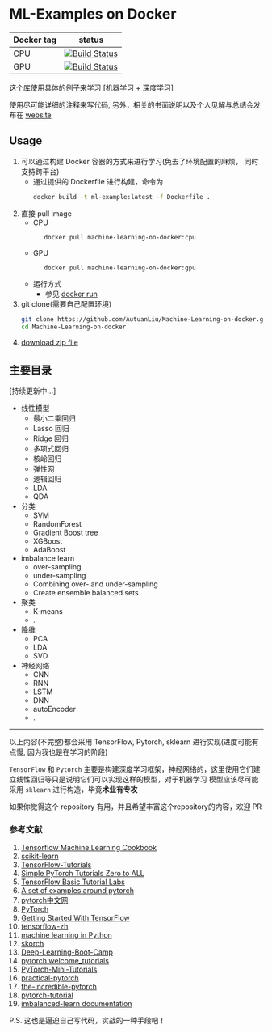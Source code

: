 # ML-Examples on Docker

Docker tag | status
--- | ---
CPU | [![Build Status][1]][2]
GPU | [![Build Status][1]][2]

这个库使用具体的例子来学习 [机器学习 + 深度学习]

使用尽可能详细的注释来写代码, 另外，相关的书面说明以及个人见解与总结会发布在 [website][3]

## Usage
1. 可以通过构建 Docker 容器的方式来进行学习(免去了环境配置的麻烦， 同时支持跨平台)
    * 通过提供的 Dockerfile 进行构建，命令为
        ```bash
        docker build -t ml-example:latest -f Dockerfile .
        ```
2. 直接 pull image
    * CPU
        ```bash
           docker pull machine-learning-on-docker:cpu
         ```
    * GPU
        ```bash
           docker pull machine-learning-on-docker:gpu
        ```
    * 运行方式
        * 参见 [docker run][4]
3. git clone(需要自己配置环境)
    ```bash
    git clone https://github.com/AutuanLiu/Machine-Learning-on-docker.git
    cd Machine-Learning-on-docker
    ```
4. [download zip file][5]  
 
## 主要目录
[持续更新中...]
* 线性模型
    * 最小二乘回归
    * Lasso 回归
    * Ridge 回归
    * 多项式回归
    * 核岭回归
    * 弹性网
    * 逻辑回归
    * LDA
    * QDA
* 分类
    * SVM
    * RandomForest
    * Gradient Boost tree
    * XGBoost
    * AdaBoost
* imbalance learn
    * over-sampling
    * under-sampling
    * Combining over- and under-sampling
    * Create ensemble balanced sets
* 聚类
    * K-means
    * .
* 降维
    * PCA
    * LDA
    * SVD
* 神经网络
    * CNN
    * RNN
    * LSTM
    * DNN
    * autoEncoder
    * .

------
以上内容(不完整)都会采用 TensorFlow, Pytorch, sklearn 进行实现(进度可能有点慢, 因为我也是在学习的阶段)

`TensorFlow` 和 `Pytorch` 主要是构建深度学习框架，神经网络的，这里使用它们建立线性回归等只是说明它们可以实现这样的模型，对于机器学习
模型应该尽可能采用 `sklearn` 进行构造，毕竟**术业有专攻**

如果你觉得这个 repository 有用，并且希望丰富这个repository的内容，欢迎 PR

### 参考文献
1. [Tensorflow Machine Learning Cookbook](https://github.com/nfmcclure/tensorflow_cookbook)
2. [scikit-learn](http://sklearn.apachecn.org/cn/0.19.0/documentation.html)
3. [TensorFlow-Tutorials](https://github.com/golbin/TensorFlow-Tutorials)
4. [Simple PyTorch Tutorials Zero to ALL](https://github.com/hunkim/PyTorchZeroToAll)
5. [TensorFlow Basic Tutorial Labs](https://github.com/hunkim/DeepLearningZeroToAll)
6. [A set of examples around pytorch](https://github.com/pytorch/examples)
7. [pytorch中文网](https://ptorch.com/news/17.html)
8. [PyTorch](http://pytorch.org/)
9. [Getting Started With TensorFlow](https://www.tensorflow.org/get_started/get_started)
10. [tensorflow-zh](https://github.com/jikexueyuanwiki/tensorflow-zh)
11. [machine learning in Python](https://github.com/scikit-learn/scikit-learn)
12. [skorch](https://github.com/dnouri/skorch)
13. [Deep-Learning-Boot-Camp](https://github.com/QuantScientist/Deep-Learning-Boot-Camp)
14. [pytorch welcome_tutorials](https://github.com/mila-udem/welcome_tutorials)
15. [PyTorch-Mini-Tutorials](https://github.com/vinhkhuc/PyTorch-Mini-Tutorials)
16. [practical-pytorch](https://github.com/spro/practical-pytorch)
17. [the-incredible-pytorch](https://github.com/ritchieng/the-incredible-pytorch)
18. [pytorch-tutorial](https://github.com/yunjey/pytorch-tutorial)
19. [imbalanced-learn documentation](http://contrib.scikit-learn.org/imbalanced-learn/stable/install.html)

P.S. 这也是逼迫自己写代码，实战的一种手段吧！

[1]:https://travis-ci.org/AutuanLiu/Machine-Learning-on-docker.svg?branch=master
[2]:https://travis-ci.org/AutuanLiu/Machine-Learning-on-docker
[3]:https://autuanliu.github.io/
[4]:https://github.com/AutuanLiu/ML-Docker-Env
[5]:https://github.com/AutuanLiu/Machine-Learning-on-docker/archive/master.zip
